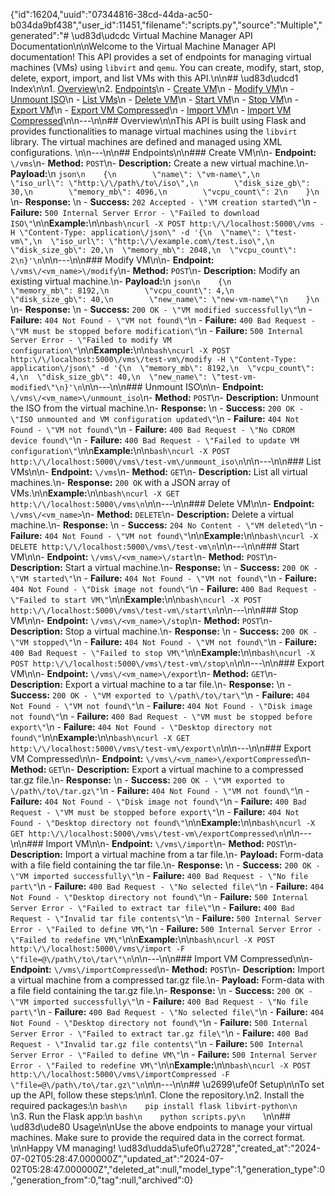 {"id":16204,"uuid":"07344816-38cd-44da-ac50-b034da9bf438","user_id":11451,"filename":"scripts.py","source":"Multiple","generated":"# \ud83d\udcdc Virtual Machine Manager API Documentation\n\nWelcome to the Virtual Machine Manager API documentation! This API provides a set of endpoints for managing virtual machines (VMs) using `libvirt` and `qemu`. You can create, modify, start, stop, delete, export, import, and list VMs with this API.\n\n## \ud83d\udcd1 Index\n\n1. [Overview](#overview)\n2. [Endpoints](#endpoints)\n    - [Create VM](#create-vm)\n    - [Modify VM](#modify-vm)\n    - [Unmount ISO](#unmount-iso)\n    - [List VMs](#list-vms)\n    - [Delete VM](#delete-vm)\n    - [Start VM](#start-vm)\n    - [Stop VM](#stop-vm)\n    - [Export VM](#export-vm)\n    - [Export VM Compressed](#export-vm-compressed)\n    - [Import VM](#import-vm)\n    - [Import VM Compressed](#import-vm-compressed)\n\n---\n\n## Overview\n\nThis API is built using Flask and provides functionalities to manage virtual machines using the `libvirt` library. The virtual machines are defined and managed using XML configurations. \n\n---\n\n## Endpoints\n\n### Create VM\n\n- **Endpoint:** `\/vms`\n- **Method:** `POST`\n- **Description:** Create a new virtual machine.\n- **Payload:**\n    ```json\n    {\n        \"name\": \"vm-name\",\n        \"iso_url\": \"http:\/\/path\/to\/iso\",\n        \"disk_size_gb\": 30,\n        \"memory_mb\": 4096,\n        \"vcpu_count\": 2\n    }\n    ```\n- **Response:** \n    - **Success:** `202 Accepted - \"VM creation started\"`\n    - **Failure:** `500 Internal Server Error - \"Failed to download ISO\"`\n\n**Example:**\n\n```bash\ncurl -X POST http:\/\/localhost:5000\/vms -H \"Content-Type: application\/json\" -d '{\n  \"name\": \"test-vm\",\n  \"iso_url\": \"http:\/\/example.com\/test.iso\",\n  \"disk_size_gb\": 20,\n  \"memory_mb\": 2048,\n  \"vcpu_count\": 2\n}'\n```\n\n---\n\n### Modify VM\n\n- **Endpoint:** `\/vms\/<vm_name>\/modify`\n- **Method:** `POST`\n- **Description:** Modify an existing virtual machine.\n- **Payload:**\n    ```json\n    {\n        \"memory_mb\": 8192,\n        \"vcpu_count\": 4,\n        \"disk_size_gb\": 40,\n        \"new_name\": \"new-vm-name\"\n    }\n    ```\n- **Response:** \n    - **Success:** `200 OK - \"VM modified successfully\"`\n    - **Failure:** `404 Not Found - \"VM not found\"`\n    - **Failure:** `400 Bad Request - \"VM must be stopped before modification\"`\n    - **Failure:** `500 Internal Server Error - \"Failed to modify VM configuration\"`\n\n**Example:**\n\n```bash\ncurl -X POST http:\/\/localhost:5000\/vms\/test-vm\/modify -H \"Content-Type: application\/json\" -d '{\n  \"memory_mb\": 8192,\n  \"vcpu_count\": 4,\n  \"disk_size_gb\": 40,\n  \"new_name\": \"test-vm-modified\"\n}'\n```\n\n---\n\n### Unmount ISO\n\n- **Endpoint:** `\/vms\/<vm_name>\/unmount_iso`\n- **Method:** `POST`\n- **Description:** Unmount the ISO from the virtual machine.\n- **Response:** \n    - **Success:** `200 OK - \"ISO unmounted and VM configuration updated\"`\n    - **Failure:** `404 Not Found - \"VM not found\"`\n    - **Failure:** `400 Bad Request - \"No CDROM device found\"`\n    - **Failure:** `400 Bad Request - \"Failed to update VM configuration\"`\n\n**Example:**\n\n```bash\ncurl -X POST http:\/\/localhost:5000\/vms\/test-vm\/unmount_iso\n```\n\n---\n\n### List VMs\n\n- **Endpoint:** `\/vms`\n- **Method:** `GET`\n- **Description:** List all virtual machines.\n- **Response:** `200 OK` with a JSON array of VMs.\n\n**Example:**\n\n```bash\ncurl -X GET http:\/\/localhost:5000\/vms\n```\n\n---\n\n### Delete VM\n\n- **Endpoint:** `\/vms\/<vm_name>`\n- **Method:** `DELETE`\n- **Description:** Delete a virtual machine.\n- **Response:** \n    - **Success:** `204 No Content - \"VM deleted\"`\n    - **Failure:** `404 Not Found - \"VM not found\"`\n\n**Example:**\n\n```bash\ncurl -X DELETE http:\/\/localhost:5000\/vms\/test-vm\n```\n\n---\n\n### Start VM\n\n- **Endpoint:** `\/vms\/<vm_name>\/start`\n- **Method:** `POST`\n- **Description:** Start a virtual machine.\n- **Response:** \n    - **Success:** `200 OK - \"VM started\"`\n    - **Failure:** `404 Not Found - \"VM not found\"`\n    - **Failure:** `404 Not Found - \"Disk image not found\"`\n    - **Failure:** `400 Bad Request - \"Failed to start VM\"`\n\n**Example:**\n\n```bash\ncurl -X POST http:\/\/localhost:5000\/vms\/test-vm\/start\n```\n\n---\n\n### Stop VM\n\n- **Endpoint:** `\/vms\/<vm_name>\/stop`\n- **Method:** `POST`\n- **Description:** Stop a virtual machine.\n- **Response:** \n    - **Success:** `200 OK - \"VM stopped\"`\n    - **Failure:** `404 Not Found - \"VM not found\"`\n    - **Failure:** `400 Bad Request - \"Failed to stop VM\"`\n\n**Example:**\n\n```bash\ncurl -X POST http:\/\/localhost:5000\/vms\/test-vm\/stop\n```\n\n---\n\n### Export VM\n\n- **Endpoint:** `\/vms\/<vm_name>\/export`\n- **Method:** `GET`\n- **Description:** Export a virtual machine to a tar file.\n- **Response:** \n    - **Success:** `200 OK - \"VM exported to \/path\/to\/tar\"`\n    - **Failure:** `404 Not Found - \"VM not found\"`\n    - **Failure:** `404 Not Found - \"Disk image not found\"`\n    - **Failure:** `400 Bad Request - \"VM must be stopped before export\"`\n    - **Failure:** `404 Not Found - \"Desktop directory not found\"`\n\n**Example:**\n\n```bash\ncurl -X GET http:\/\/localhost:5000\/vms\/test-vm\/export\n```\n\n---\n\n### Export VM Compressed\n\n- **Endpoint:** `\/vms\/<vm_name>\/exportCompressed`\n- **Method:** `GET`\n- **Description:** Export a virtual machine to a compressed tar.gz file.\n- **Response:** \n    - **Success:** `200 OK - \"VM exported to \/path\/to\/tar.gz\"`\n    - **Failure:** `404 Not Found - \"VM not found\"`\n    - **Failure:** `404 Not Found - \"Disk image not found\"`\n    - **Failure:** `400 Bad Request - \"VM must be stopped before export\"`\n    - **Failure:** `404 Not Found - \"Desktop directory not found\"`\n\n**Example:**\n\n```bash\ncurl -X GET http:\/\/localhost:5000\/vms\/test-vm\/exportCompressed\n```\n\n---\n\n### Import VM\n\n- **Endpoint:** `\/vms\/import`\n- **Method:** `POST`\n- **Description:** Import a virtual machine from a tar file.\n- **Payload:** Form-data with a file field containing the tar file.\n- **Response:** \n    - **Success:** `200 OK - \"VM imported successfully\"`\n    - **Failure:** `400 Bad Request - \"No file part\"`\n    - **Failure:** `400 Bad Request - \"No selected file\"`\n    - **Failure:** `404 Not Found - \"Desktop directory not found\"`\n    - **Failure:** `500 Internal Server Error - \"Failed to extract tar file\"`\n    - **Failure:** `400 Bad Request - \"Invalid tar file contents\"`\n    - **Failure:** `500 Internal Server Error - \"Failed to define VM\"`\n    - **Failure:** `500 Internal Server Error - \"Failed to redefine VM\"`\n\n**Example:**\n\n```bash\ncurl -X POST http:\/\/localhost:5000\/vms\/import -F \"file=@\/path\/to\/tar\"\n```\n\n---\n\n### Import VM Compressed\n\n- **Endpoint:** `\/vms\/importCompressed`\n- **Method:** `POST`\n- **Description:** Import a virtual machine from a compressed tar.gz file.\n- **Payload:** Form-data with a file field containing the tar.gz file.\n- **Response:** \n    - **Success:** `200 OK - \"VM imported successfully\"`\n    - **Failure:** `400 Bad Request - \"No file part\"`\n    - **Failure:** `400 Bad Request - \"No selected file\"`\n    - **Failure:** `404 Not Found - \"Desktop directory not found\"`\n    - **Failure:** `500 Internal Server Error - \"Failed to extract tar.gz file\"`\n    - **Failure:** `400 Bad Request - \"Invalid tar.gz file contents\"`\n    - **Failure:** `500 Internal Server Error - \"Failed to define VM\"`\n    - **Failure:** `500 Internal Server Error - \"Failed to redefine VM\"`\n\n**Example:**\n\n```bash\ncurl -X POST http:\/\/localhost:5000\/vms\/importCompressed -F \"file=@\/path\/to\/tar.gz\"\n```\n\n---\n\n## \u2699\ufe0f Setup\n\nTo set up the API, follow these steps:\n\n1. Clone the repository.\n2. Install the required packages:\n    ```bash\n    pip install flask libvirt-python\n    ```\n3. Run the Flask app:\n    ```bash\n    python scripts.py\n    ```\n\n## \ud83d\ude80 Usage\n\nUse the above endpoints to manage your virtual machines. Make sure to provide the required data in the correct format. \n\nHappy VM managing! \ud83d\udda5\ufe0f\u2728","created_at":"2024-07-02T05:28:47.000000Z","updated_at":"2024-07-02T05:28:47.000000Z","deleted_at":null,"model_type":1,"generation_type":0,"generation_from":0,"tag":null,"archived":0}